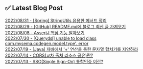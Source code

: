 
## ✅ Latest Blog Post

[2022/08/31 - [Spring] StringUtils 유용한 메서드 정리](https://dkswnkk.tistory.com/624) <br/>
[2022/08/29 - [GitHub] README.md에 블로그 최신 글 가져오기](https://dkswnkk.tistory.com/622) <br/>
[2022/08/08 - AssertJ 핵심 기능 알아보기](https://dkswnkk.tistory.com/595) <br/>
[2022/07/30 - [Querydsl] unable to load class com.mysema.codegen.model.type'. error](https://dkswnkk.tistory.com/593) <br/>
[2022/07/19 - [Java] 자바에서 '+' 연산을 통한 문자열 합치기를 지양하라](https://dkswnkk.tistory.com/584) <br/>
[2022/07/14 - CORS(교차 출처 리소스 공유)란?](https://dkswnkk.tistory.com/583) <br/>
[2022/07/13 - SSO(Single Sign-On) 통합인증 이란?](https://dkswnkk.tistory.com/581) <br/>
